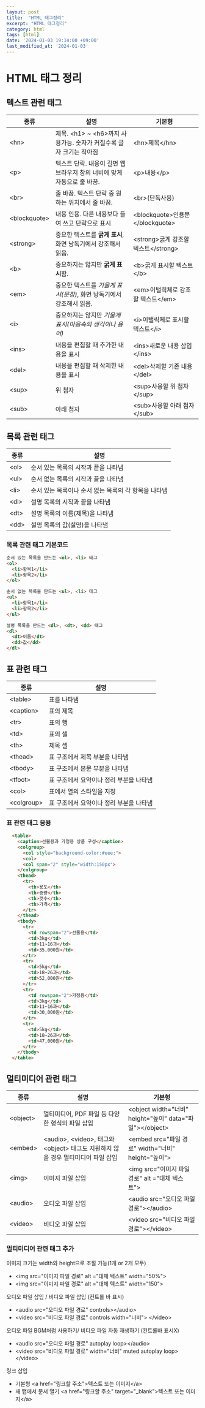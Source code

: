 ```yaml
---
layout: post
title:  "HTML 태그정리"
excerpt: "HTML 태그정리"
category: html
tags: [html]
date: '2024-01-03 19:14:00 +09:00'
last_modified_at: '2024-01-03'
---
```

# HTML 태그 정리

## 텍스트 관련 태그

| 종류          | 설명                                                                    | 기본형                                |
| ------------- | ----------------------------------------------------------------------- | ------------------------------------- |
| \<hn>         | 제목. \<h1> ~ \<h6>까지 사용가능. 숫자가 커질수록 글자 크기는 작아짐    | \<hn>제목\</hn>                       |
| \<p>          | 텍스트 단락. 내용이 길면 웹 브라우저 창의 너비에 맞게 자동으로 줄 바꿈. | \<p>내용\</p>                         |
| \<br>         | 줄 바꿈. 텍스트 단락 중 원하는 위치에서 줄 바꿈.                        | \<br>(단독사용)                       |
| \<blockquote> | 내용 인용. 다른 내용보다 들여 쓰고 단락으로 표시                        | \<blockquote>인용문\</blockquote>     |
| \<strong>     | 중요한 텍스트를 **굵게 표시**, 화면 낭독기에서 강조해서 읽음.           | \<strong>굵게 강조할 텍스트\</strong> |
| \<b>          | 중요하지는 않지만 **굵게 표시**함.                                      | \<b>굵게 표시할 텍스트\</b>           |
| \<em>         | 중요한 텍스트를 *기울게 표시(문장)*, 화면 낭독기에서 강조해서 읽음.     | \<em>이탤릭체로 강조할 텍스트\</em>   |
| \<i>          | 중요하지는 않지만 *기울게 표시(마음속의 생각이나 용어)*                 | \<i>이탤릭체로 표시할 텍스트\</i>     |
| \<ins>        | 내용을 편집할 때 추가한 내용을 표시                                     | \<ins>새로운 내용 삽입\</ins>         |
| \<del>        | 내용을 편집할 때 삭제한 내용을 표시                                     | \<del>삭제할 기존 내용\</del>         |
| \<sup>        | 위 첨자                                                                 | \<sup>사용할 위 첨자\</sup>           |
| \<sub>        | 아래 첨자                                                               | \<sub>사용할 아래 첨자\</sub>         |

## 목록 관련 태그
| 종류  | 설명                                                 |
| ----- | ---------------------------------------------------- |
| \<ol> | 순서 있는 목록의 시작과 끝을 나타냄                  |
| \<ul> | 순서 없는 목록의 시작과 끝을 나타냄                  |
| \<li> | 순서 있는 목록이나 순서 없는 목록의 각 항목을 나타냄 |
| \<dl> | 설명 목록의 시작과 끝을 나타냄                       |
| \<dt> | 설명 목록의 이름(제목)을 나타냄                      |
| \<dd> | 설명 목록의 값(설명)을 나타냄                        |  


### 목록 관련 태그 기본코드
```html
순서 있는 목록을 만드는 <ol>, <li> 태그
<ol>
  <li>항목1</li>
  <li>항목2</li>
</ol>
```  

```html
순서 없는 목록을 만드는 <ul>, <li> 태그
<ul>
  <li>항목1</li>
  <li>항목2</li>
</ul>
```  

```html
설명 목록을 만드는 <dl>, <dt>, <dd> 태그
<dl>
  <dt>이름</dt>
  <dd>값</dd>
</dl>
```

## 표 관련 태그
| 종류        | 설명                                    |
| ----------- | --------------------------------------- |
| \<table>    | 표를 나타냄                             |
| \<caption>  | 표의 제목                               |
| \<tr>       | 표의 행                                 |
| \<td>       | 표의 셀                                 |
| \<th>       | 제목 셀                                 |
| \<thead>    | 표 구조에서 제목 부분을 나타냄          |
| \<tbody>    | 표 구조에서 본문 부분을 나타냄          |
| \<tfoot>    | 표 구조에서 요약이나 정리 부분을 나타냄 |
| \<col>      | 표에서 열의 스타일을 지정               |
| \<colgroup> | 표 구조에서 요약이나 정리 부분을 나타냄 |  

### 표 관련 태그 응용
```html
  <table>
    <caption>선물용과 가정용 상품 구성</caption>
    <colgroup>
      <col style="background-color:#eee;">
      <col>
      <col span="2" style="width:150px">
    </colgroup>
    <thead>
      <tr>
        <th>용도</th>
        <th>중량</th>
        <th>갯수</th>
        <th>가격</th>
      </tr>
    </thead>
    <tbody>
      <tr>
        <td rowspan="2">선물용</td>
        <td>3kg</td>
        <td>11~16과</td>
        <td>35,000원</td>
      </tr>
      <tr>
        <td>5kg</td>
        <td>18~26과</td>
        <td>52,000원</td>
      </tr>
      <tr>
        <td rowspan="2">가정용</td>
        <td>3kg</td>
        <td>11~16과</td>
        <td>30,000원</td>
      </tr>   
      <tr>
        <td>5kg</td>
        <td>18~26과</td>
        <td>47,000원</td>
      </tr>
    </tbody>        
  </table>
```  

## 멀티미디어 관련 태그 
| 종류      | 설명                                                                                | 기본형   |
| --------- | ----------------------------------------------------------------------------------- | -------- |
| \<object> | 멀티미디어, PDF 파일 등 다양한 형식의 파일 삽입                                     | \<object width="너비" height="높이" data="파일">\</object> |
| \<embed>  | \<audio>, \<video>, 태그와 \<object> 태그도 지원하지 않을 경우 멀티미디어 파일 삽입 | \<embed src="파일 경로" width="너비" height="높이"> |
| \<img>    | 이미지 파일 삽입                                                                    | \<img src="이미지 파일 경로" alt ="대체 텍스트">  |
| \<audio>  | 오디오 파일 삽입                                                                    | \<audio src="오디오 파일 경로">\</audio> |
| \<video>  | 비디오 파일 삽입                                                                    | \<video src="비디오 파일 경로">\</video> |  

### 멀티미디어 관련 태그 추가
이미지 크기는 width와 height으로 조절 가능(1개 or 2개 모두)
- \<img src="이미지 파일 경로" alt ="대체 텍스트" width="50%">
- \<img src="이미지 파일 경로" alt ="대체 텍스트" width="150">

오디오 파일 삽입 / 비디오 파일 삽입 (컨트롤 바 표시)
- \<audio src="오디오 파일 경로" controls>\</audio>
- \<video src="비디오 파일 경로" controls width="너비"> \</video>

오디오 파일 BGM처럼 사용하기/ 비디오 파일 자동 재생하기 (컨트롤바 표시X)
- \<audio src="오디오 파일 경로" autoplay loop>\</audio>
- \<video src="비디오 파일 경로" width="너비" muted autoplay loop>\</video>

링크 삽입
- 기본형 \<a href="링크할 주소">텍스트 또는 이미지\</a>
- 새 탭에서 문서 열기 \<a href="링크할 주소" target="_blank">텍스트 또는 이미지\</a>